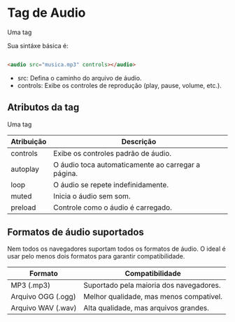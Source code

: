 # Tag de Audio

Uma tag <audio> permite arquivos de áudio incorporar um audio na página HTML, configurar auto play , reprodução e muito mais.

Sua sintáxe básica é: 

``` HTML

<audio src="musica.mp3" controls></audio>

```

- src: Defina o caminho do arquivo de áudio.
- controls: Exibe os controles de reprodução (play, pause, volume, etc.).

## Atributos da tag <Audio>

Uma tag <audio>pode ter diversos atributos para personalizar a reprodução .

| **Atribuição** | **Descrição**                                      |
|----------------|----------------------------------------------------|
| controls       | Exibe os controles padrão de áudio.                |
| autoplay       | O áudio toca automaticamente ao carregar a página. |
| loop           | O áudio se repete indefinidamente.                 |
| muted          | Inicia o áudio sem som.                            |
| preload        | Controle como o áudio é carregado.                 |

## Formatos de áudio suportados

Nem todos os navegadores suportam todos os formatos de áudio. O ideal é usar pelo menos dois formatos para garantir compatibilidade.

| **Formato**        | **Compatibilidade**                     |
|--------------------|-----------------------------------------|
| MP3 (.mp3)         | Suportado pela maioria dos navegadores. |
| Arquivo OGG (.ogg) | Melhor qualidade, mas menos compatível. |
| Arquivo WAV (.wav) | Alta qualidade, mas arquivos grandes.   |
